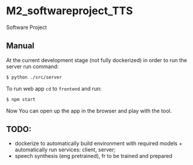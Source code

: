 # M2_softwareproject_TTS
Software Project

## Manual
At the current development stage (not fully dockerized) in order to run the server run command:
```sh
$ python ./src/server
```

To run web app `cd` to `frontend` and run:
```sh
$ npm start
```

Now You can open up the app in the browser and play with the tool.

## TODO:
- dockerize to automatically build environment with required models + automatically run services: client, server;
- speech synthesis (eng pretrained), fr to be trained and prepared